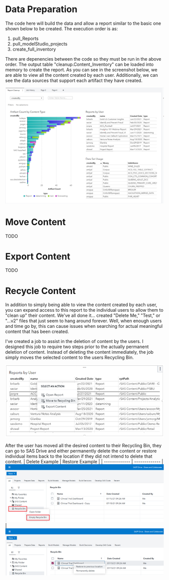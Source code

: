 # Data Preparation
The code here will build the data and allow a report similar to the basic one shown below to be created. The execution order is as:

1. pull_Reports
2. pull_modelStudio_projects
3. create_full_inventory

There are depenencies between the code so they must be run in the above order. The output table "cleanup.Content_Inventory" can be loaded into memory to create the report. As you can see in the screenshot below, we are able to view all the content created by each user. Additionally, we can see the data sources that support each artifact they have created.  

![Example Cleanup Report](/cleanup_report.png "cleanup image")

# Move Content

TODO

# Export Content

TODO

# Recycle Content
In addition to simply being able to view the content created by each user, you can expand access to this report to the individual users to allow them to "clean up" their content. We've all done it... created "Delete Me," "Test," or "...v2" files that just seem to hang around forever. Well, when enough users and time go by, this can cause issues when searching for actual meaningful content that has been created.

I've created a job to assist in the deletion of content by the users. I designed this job to require two steps prior to the actually permanent deletion of content. Instead of deleting the content immediately, the job simply moves the selected content to the users Recycling Bin. 

![Move To Recycle Bin](/Move-to-Recycle.png "recycleBin image")

After the user has moved all the desired content to their Recycling Bin, they can go to SAS Drive and either permanently delete the content or restore individual items back to the location if they did not intend to delete that content.
| Delete Example | Restore Example |
| ------------- | ------------- |
![Permanently Delete Content](/recycle_content.png "Delete")|![Restore Content](/restore_content.png "Restore")

